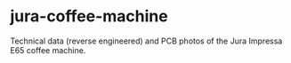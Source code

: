 # jura-coffee-machine

Technical data (reverse engineered) and PCB photos of the Jura Impressa E65 coffee machine.

